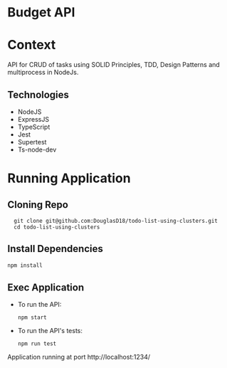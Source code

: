 # Budget API

# Context

API for CRUD of tasks using SOLID Principles, TDD, Design Patterns and multiprocess in NodeJs.

## Technologies

* NodeJS
* ExpressJS
* TypeScript
* Jest
* Supertest
* Ts-node-dev

# Running Application

## Cloning Repo

```
  git clone git@github.com:DouglasD18/todo-list-using-clusters.git
  cd todo-list-using-clusters
```

## Install Dependencies

```bash
npm install
``` 

## Exec Application

* To run the API:

  ```
  npm start
  ```

* To run the API's tests:

  ```
  npm run test
  ```

Application running at port http://localhost:1234/
